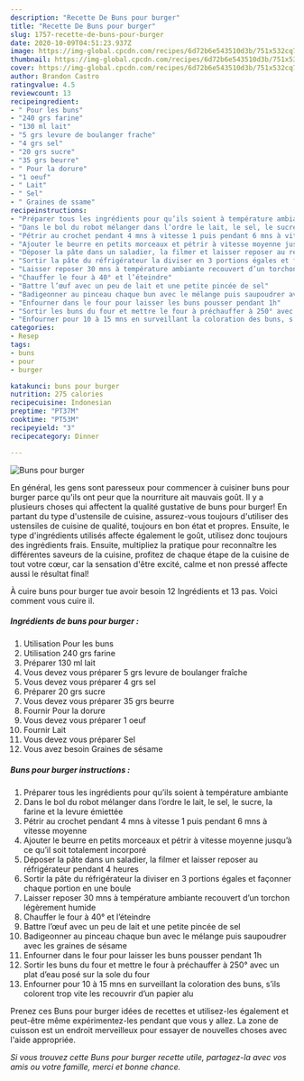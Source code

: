 ```yaml
---
description: "Recette De Buns pour burger"
title: "Recette De Buns pour burger"
slug: 1757-recette-de-buns-pour-burger
date: 2020-10-09T04:51:23.937Z
image: https://img-global.cpcdn.com/recipes/6d72b6e543510d3b/751x532cq70/buns-pour-burger-photo-principale-de-la-recette.jpg
thumbnail: https://img-global.cpcdn.com/recipes/6d72b6e543510d3b/751x532cq70/buns-pour-burger-photo-principale-de-la-recette.jpg
cover: https://img-global.cpcdn.com/recipes/6d72b6e543510d3b/751x532cq70/buns-pour-burger-photo-principale-de-la-recette.jpg
author: Brandon Castro
ratingvalue: 4.5
reviewcount: 13
recipeingredient:
- " Pour les buns"
- "240 grs farine"
- "130 ml lait"
- "5 grs levure de boulanger frache"
- "4 grs sel"
- "20 grs sucre"
- "35 grs beurre"
- " Pour la dorure"
- "1 oeuf"
- " Lait"
- " Sel"
- " Graines de ssame"
recipeinstructions:
- "Préparer tous les ingrédients pour qu’ils soient à température ambiante"
- "Dans le bol du robot mélanger dans l’ordre le lait, le sel, le sucre, la farine et la levure émiettée"
- "Pétrir au crochet pendant 4 mns à vitesse 1 puis pendant 6 mns à vitesse moyenne"
- "Ajouter le beurre en petits morceaux et pétrir à vitesse moyenne jusqu’à ce qu’il soit totalement incorporé"
- "Déposer la pâte dans un saladier, la filmer et laisser reposer au réfrigérateur pendant 4 heures"
- "Sortir la pâte du réfrigérateur la diviser en 3 portions égales et façonner chaque portion en une boule"
- "Laisser reposer 30 mns à température ambiante recouvert d’un torchon légèrement humide"
- "Chauffer le four à 40° et l’éteindre"
- "Battre l’œuf avec un peu de lait et une petite pincée de sel"
- "Badigeonner au pinceau chaque bun avec le mélange puis saupoudrer avec les graines de sésame"
- "Enfourner dans le four pour laisser les buns pousser pendant 1h"
- "Sortir les buns du four et mettre le four à préchauffer à 250° avec un plat d’eau posé sur la sole du four"
- "Enfourner pour 10 à 15 mns en surveillant la coloration des buns, s’ils colorent trop vite les recouvrir d’un papier alu"
categories:
- Resep
tags:
- buns
- pour
- burger

katakunci: buns pour burger 
nutrition: 275 calories
recipecuisine: Indonesian
preptime: "PT37M"
cooktime: "PT53M"
recipeyield: "3"
recipecategory: Dinner

---
```



![Buns pour burger](https://img-global.cpcdn.com/recipes/6d72b6e543510d3b/751x532cq70/buns-pour-burger-photo-principale-de-la-recette.jpg)

En général, les gens sont paresseux pour commencer à cuisiner buns pour burger parce qu'ils ont peur que la nourriture ait mauvais goût. Il y a plusieurs choses qui affectent la qualité gustative de buns pour burger! En partant du type d'ustensile de cuisine, assurez-vous toujours d'utiliser des ustensiles de cuisine de qualité, toujours en bon état et propres. Ensuite, le type d'ingrédients utilisés affecte également le goût, utilisez donc toujours des ingrédients frais. Ensuite, multipliez la pratique pour reconnaître les différentes saveurs de la cuisine, profitez de chaque étape de la cuisine de tout votre cœur, car la sensation d'être excité, calme et non pressé affecte aussi le résultat final!

<!--inarticleads1-->

À cuire buns pour burger tue avoir besoin 12 Ingrédients et 13 pas. Voici comment vous cuire il.

##### Ingrédients de buns pour burger :

1. Utilisation  Pour les buns
1. Utilisation 240 grs farine
1. Préparer 130 ml lait
1. Vous devez vous préparer 5 grs levure de boulanger fraîche
1. Vous devez vous préparer 4 grs sel
1. Préparer 20 grs sucre
1. Vous devez vous préparer 35 grs beurre
1. Fournir  Pour la dorure
1. Vous devez vous préparer 1 oeuf
1. Fournir  Lait
1. Vous devez vous préparer  Sel
1. Vous avez besoin  Graines de sésame




<!--inarticleads2-->

##### Buns pour burger instructions :

1. Préparer tous les ingrédients pour qu’ils soient à température ambiante
1. Dans le bol du robot mélanger dans l’ordre le lait, le sel, le sucre, la farine et la levure émiettée
1. Pétrir au crochet pendant 4 mns à vitesse 1 puis pendant 6 mns à vitesse moyenne
1. Ajouter le beurre en petits morceaux et pétrir à vitesse moyenne jusqu’à ce qu’il soit totalement incorporé
1. Déposer la pâte dans un saladier, la filmer et laisser reposer au réfrigérateur pendant 4 heures
1. Sortir la pâte du réfrigérateur la diviser en 3 portions égales et façonner chaque portion en une boule
1. Laisser reposer 30 mns à température ambiante recouvert d’un torchon légèrement humide
1. Chauffer le four à 40° et l’éteindre
1. Battre l’œuf avec un peu de lait et une petite pincée de sel
1. Badigeonner au pinceau chaque bun avec le mélange puis saupoudrer avec les graines de sésame
1. Enfourner dans le four pour laisser les buns pousser pendant 1h
1. Sortir les buns du four et mettre le four à préchauffer à 250° avec un plat d’eau posé sur la sole du four
1. Enfourner pour 10 à 15 mns en surveillant la coloration des buns, s’ils colorent trop vite les recouvrir d’un papier alu




<!--inarticleads1-->

<p>
Prenez ces Buns pour burger idées de recettes et utilisez-les également et peut-être même expérimentez-les pendant que vous y allez. La zone de cuisson est un endroit merveilleux pour essayer de nouvelles choses avec l'aide appropriée.
</p>

<p>
<i>Si vous trouvez cette Buns pour burger recette utile, partagez-la avec vos amis ou votre famille, merci et bonne chance.</i>
</p>
